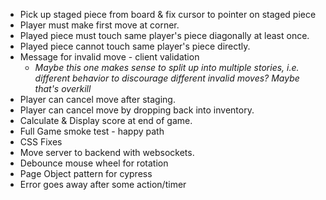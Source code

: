 * Pick up staged piece from board & fix cursor to pointer on staged piece
* Player must make first move at corner.
* Played piece must touch same player's piece diagonally at least once.
* Played piece cannot touch same player's piece directly.
* Message for invalid move - client validation
    * _Maybe this one makes sense to split up into multiple stories, i.e. different behavior to discourage different invalid moves? Maybe that's overkill_
* Player can cancel move after staging.
* Player can cancel move by dropping back into inventory.
* Calculate & Display score at end of game.
* Full Game smoke test - happy path
* CSS Fixes
* Move server to backend with websockets.
* Debounce mouse wheel for rotation
* Page Object pattern for cypress
* Error goes away after some action/timer